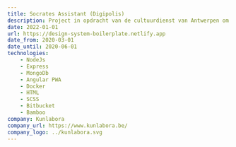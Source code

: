 ```yaml
---
title: Socrates Assistant (Digipolis)
description: Project in opdracht van de cultuurdienst van Antwerpen om gebruikers culturele aanbevelingen te kunnen geven op basis van hun cultuur profiel en vorige interacties met de applicatie.
date: 2022-01-01
url: https://design-system-boilerplate.netlify.app
date_from: 2020-03-01
date_until: 2020-06-01
technologies:
    - NodeJs
    - Express
    - MongoDb
    - Angular PWA
    - Docker
    - HTML
    - SCSS
    - Bitbucket
    - Bamboo
company: Kunlabora
company_url: https://www.kunlabora.be/
company_logo: ../kunlabora.svg
---
```

